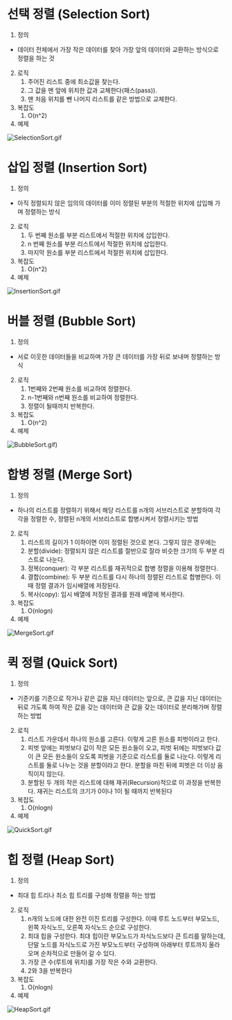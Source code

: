 # 선택 정렬 (Selection Sort)
1. 정의
- 데이터 전체에서 가장 작은 데이터를 찾아 가장 앞의 데이터와 교환하는 방식으로 정렬을 하는 것
2. 로직
    1. 주어진 리스트 중에 최소값을 찾는다.
    2. 그 값을 맨 앞에 위치한 값과 교체한다(패스(pass)).
    3. 맨 처음 위치를 뺀 나머지 리스트를 같은 방법으로 교체한다.
3. 복잡도
    1. O(n^2)
4. 예제

![SelectionSort.gif](SelectionSort.gif)

# 삽입 정렬 (Insertion Sort)
1. 정의
- 아직 정렬되지 않은 임의의 데이터를 이미 정렬된 부분의 적절한 위치에 삽입해 가며 정렬하는 방식
2. 로직
    1. 두 번째 원소를 부분 리스트에서 적절한 위치에 삽입한다.
    2. n 번째 원소를 부분 리스트에서 적절한 위치에 삽입한다.
    3. 마지막 원소를 부분 리스트에서 적절한 위치에 삽입한다.
3. 복잡도
    1. O(n^2)
4. 예제

![InsertionSort.gif](InsertionSort.gif)

# 버블 정렬 (Bubble Sort)
1. 정의
- 서로 이웃한 데이터들을 비교하며 가장 큰 데이터를 가장 뒤로 보내며 정렬하는 방식
2. 로직
    1. 1번째와 2번째 원소를 비교하여 정렬한다.
    2. n-1번째와 n번째 원소를 비교하여 정렬한다.
    3. 정렬이 될때까지 반복한다.
3. 복잡도
    1. O(n^2)
4. 예제

![BubbleSort.gif](BubbleSort.gif))

# 합병 정렬 (Merge Sort)
1. 정의
- 하나의 리스트를 정렬하기 위해서 해당 리스트를 n개의 서브리스트로 분할하여 각각을 정렬한 수, 정렬된 n개의 서브리스트로 합병시켜서 정렬시키는 방법
2. 로직
    1. 리스트의 길이가 1 이하이면 이미 정렬된 것으로 본다. 그렇지 않은 경우에는
    2. 분할(divide): 정렬되지 않은 리스트를 절반으로 잘라 비슷한 크기의 두 부분 리스트로 나눈다.
    3. 정복(conquer): 각 부분 리스트를 재귀적으로 합병 정렬을 이용해 정렬한다.
    4. 결합(combine): 두 부분 리스트를 다시 하나의 정렬된 리스트로 합병한다. 이때 정렬 결과가 임시배열에 저장된다.
    5. 복사(copy): 임시 배열에 저장된 결과를 원래 배열에 복사한다.
3. 복잡도
    1. O(nlogn)
4. 예제

![MergeSort.gif](MergeSort.gif)

# 퀵 정렬 (Quick Sort)
1. 정의
- 기준키를 기준으로 작거나 같은 값을 지닌 데이터는 앞으로, 큰 값을 지닌 데이터는 뒤로 가도록 하여 작은 값을 갖는 데이터와 큰 값을 갖는 데이터로 분리해가며 정렬하는 방법
2. 로직
    1. 리스트 가운데서 하나의 원소를 고른다. 이렇게 고른 원소를 피벗이라고 한다.
    2. 피벗 앞에는 피벗보다 값이 작은 모든 원소들이 오고, 피벗 뒤에는 피벗보다 값이 큰 모든 원소들이 오도록 피벗을 기준으로 리스트를 둘로 나눈다. 이렇게 리스트를 둘로 나누는 것을 분할이라고 한다. 분할을 마친 뒤에 피벗은 더 이상 움직이지 않는다.
    3. 분할된 두 개의 작은 리스트에 대해 재귀(Recursion)적으로 이 과정을 반복한다. 재귀는 리스트의 크기가 0이나 1이 될 때까지 반복된다
3. 복잡도
    1. O(nlogn)
4. 예제

![QuickSort.gif](QuickSort.gif)

# 힙 정렬 (Heap Sort)
1. 정의
- 최대 힙 트리나 최소 힙 트리를 구성해 정렬을 하는 방법
2. 로직
    1. n개의 노드에 대한 완전 이진 트리를 구성한다. 이때 루트 노드부터 부모노드, 왼쪽 자식노드, 오른쪽 자식노드 순으로 구성한다.
    2. 최대 힙을 구성한다. 최대 힙이란 부모노드가 자식노드보다 큰 트리를 말하는데, 단말 노드를 자식노드로 가진 부모노드부터 구성하며 아래부터 루트까지 올라오며 순차적으로 만들어 갈 수 있다.
    3. 가장 큰 수(루트에 위치)를 가장 작은 수와 교환한다.
    4. 2와 3을 반복한다
3. 복잡도
    1. O(nlogn)
4. 예제

![HeapSort.gif](HeapSort.gif)
